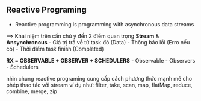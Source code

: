 ## Reactive Programing
- Reactive programming is programming with asynchronous data streams

==> Khái niệm trên cần chú ý đến 2 điểm quan trọng **Stream** & **Ansynchronous**
    - Giá trị trả về từ task đó (Data)
    - Thông báo lỗi (Erro nếu có)
    - Thời điểm task finish (Completed)

**RX = OBSERVABLE + OBSERVER + SCHEDULERS**
    - Observable
    - Observers
    - Schedulers

nhìn chung reactive programing cung cấp cách phương thức mạnh mẽ cho phép thao tác với stream ví dụ như: filter, take, scan, map, flatMap, reduce, combine, merge, zip